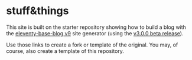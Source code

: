 # stuff&things

This site is built on the starter repository showing how to build a blog with the [eleventy-base-blog v9](https://github.com/11ty/eleventy-base-blog) site generator (using the [v3.0.0 beta release](https://github.com/11ty/eleventy/releases/tag/v3.0.0-beta.1)).

Use those links to create a fork or template of the original. You may, of course, also create a template of this repository.
